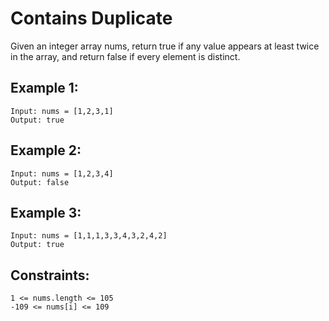 # Contains Duplicate

Given an integer array nums, return true if any value appears at least twice in the array, and return false if every element is distinct.

## Example 1:

    Input: nums = [1,2,3,1]
    Output: true

## Example 2:

    Input: nums = [1,2,3,4]
    Output: false

## Example 3:

    Input: nums = [1,1,1,3,3,4,3,2,4,2]
    Output: true
 

## Constraints:

    1 <= nums.length <= 105
    -109 <= nums[i] <= 109